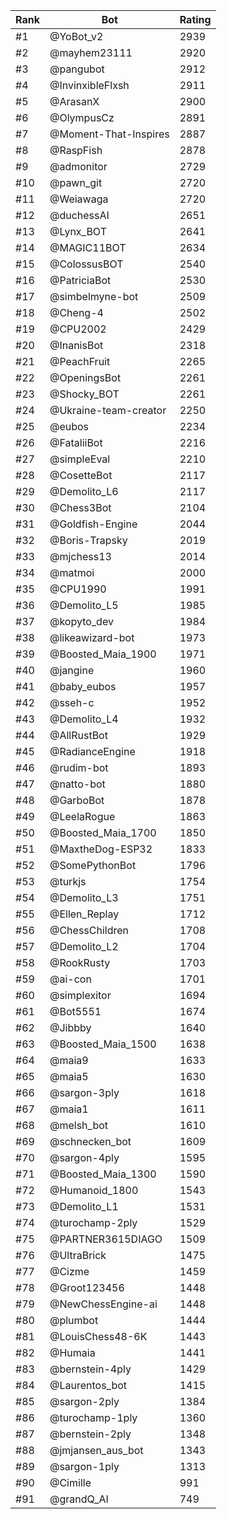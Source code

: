 Rank|Bot|Rating
---|---|---
#1|@YoBot_v2|2939
#2|@mayhem23111|2920
#3|@pangubot|2912
#4|@InvinxibleFlxsh|2911
#5|@ArasanX|2900
#6|@OlympusCz|2891
#7|@Moment-That-Inspires|2887
#8|@RaspFish|2878
#9|@admonitor|2729
#10|@pawn_git|2720
#11|@Weiawaga|2720
#12|@duchessAI|2651
#13|@Lynx_BOT|2641
#14|@MAGIC11BOT|2634
#15|@ColossusBOT|2540
#16|@PatriciaBot|2530
#17|@simbelmyne-bot|2509
#18|@Cheng-4|2502
#19|@CPU2002|2429
#20|@InanisBot|2318
#21|@PeachFruit|2265
#22|@OpeningsBot|2261
#23|@Shocky_BOT|2261
#24|@Ukraine-team-creator|2250
#25|@eubos|2234
#26|@FataliiBot|2216
#27|@simpleEval|2210
#28|@CosetteBot|2117
#29|@Demolito_L6|2117
#30|@Chess3Bot|2104
#31|@Goldfish-Engine|2044
#32|@Boris-Trapsky|2019
#33|@mjchess13|2014
#34|@matmoi|2000
#35|@CPU1990|1991
#36|@Demolito_L5|1985
#37|@kopyto_dev|1984
#38|@likeawizard-bot|1973
#39|@Boosted_Maia_1900|1971
#40|@jangine|1960
#41|@baby_eubos|1957
#42|@sseh-c|1952
#43|@Demolito_L4|1932
#44|@AllRustBot|1929
#45|@RadianceEngine|1918
#46|@rudim-bot|1893
#47|@natto-bot|1880
#48|@GarboBot|1878
#49|@LeelaRogue|1863
#50|@Boosted_Maia_1700|1850
#51|@MaxtheDog-ESP32|1833
#52|@SomePythonBot|1796
#53|@turkjs|1754
#54|@Demolito_L3|1751
#55|@Ellen_Replay|1712
#56|@ChessChildren|1708
#57|@Demolito_L2|1704
#58|@RookRusty|1703
#59|@ai-con|1701
#60|@simplexitor|1694
#61|@Bot5551|1674
#62|@Jibbby|1640
#63|@Boosted_Maia_1500|1638
#64|@maia9|1633
#65|@maia5|1630
#66|@sargon-3ply|1618
#67|@maia1|1611
#68|@melsh_bot|1610
#69|@schnecken_bot|1609
#70|@sargon-4ply|1595
#71|@Boosted_Maia_1300|1590
#72|@Humanoid_1800|1543
#73|@Demolito_L1|1531
#74|@turochamp-2ply|1529
#75|@PARTNER3615DIAGO|1509
#76|@UltraBrick|1475
#77|@Cizme|1459
#78|@Groot123456|1448
#79|@NewChessEngine-ai|1448
#80|@plumbot|1444
#81|@LouisChess48-6K|1443
#82|@Humaia|1441
#83|@bernstein-4ply|1429
#84|@Laurentos_bot|1415
#85|@sargon-2ply|1384
#86|@turochamp-1ply|1360
#87|@bernstein-2ply|1348
#88|@jmjansen_aus_bot|1343
#89|@sargon-1ply|1313
#90|@Cimille|991
#91|@grandQ_AI|749
